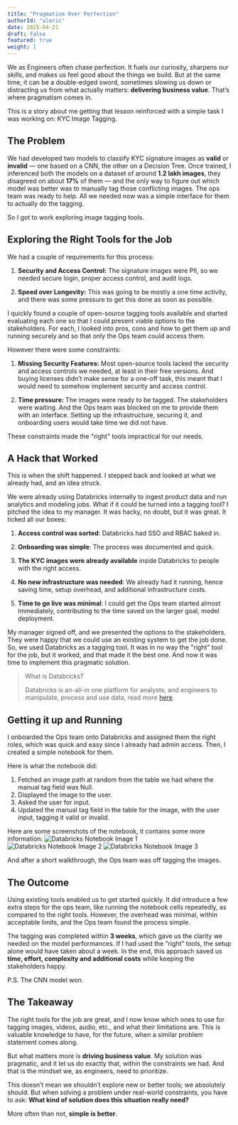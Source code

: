 ```yaml
---
title: "Pragmatism Over Perfection"
authorId: "aleric"
date: 2025-04-21
draft: false
featured: true
weight: 1
---
```


We as Engineers often chase perfection.
It fuels our curiosity, sharpens our skills, and makes us feel good about the things we build. But at the same time, it can be a double-edged sword, sometimes slowing us down or distracting us from what actually matters: **delivering business value**.
That’s where pragmatism comes in.

This is a story about me getting that lesson reinforced with a simple task I was working on: KYC Image Tagging.

## The Problem

We had developed two models to classify KYC signature images as **valid** or **invalid** — one based on a CNN, the other on a Decision Tree.
Once trained, I inferenced both the models on a dataset of around **1.2 lakh images**, they disagreed on about **17%** of them — and the only way to figure out which model was better was to manually tag those conflicting images.
The ops team was ready to help. All we needed now was a simple interface for them to actually do the tagging.

So I got to work exploring image tagging tools.

## Exploring the Right Tools for the Job

We had a couple of requirements for this process:

1. **Security and Access Control:** The signature images were PII, so we needed secure login, proper access control, and audit logs.

2. **Speed over Longevity:** This was going to be mostly a one time activity, and there was some pressure to get this done as soon as possible.

I quickly found a couple of open-source tagging tools available and started evaluating each one so that I could present viable options to the stakeholders. For each, I looked into pros, cons and how to get them up and running securely and so that only the Ops team could access them.

However there were some constraints:

1. **Missing Security Features:** Most open-source tools lacked the security and access controls we needed, at least in their free versions. And buying licenses didn’t make sense for a one-off task, this meant that I would need to somehow implement security and access control.

2. **Time pressure:** The images were ready to be tagged. The stakeholders were waiting. And the Ops team was blocked on me to provide them with an interface. Setting up the infrastructure, securing it, and onboarding users would take time we did not have.

These constraints made the "right" tools impractical for our needs.

## A Hack that Worked

This is when the shift happened. I stepped back and looked at what we already had, and an idea struck.

We were already using Databricks internally to ingest product data and run analytics and modeling jobs. What if it could be turned into a tagging tool?
I pitched the idea to my manager. It was hacky, no doubt, but it was great.
It ticked all our boxes:

1. **Access control was sorted**: Databricks had SSO and RBAC baked in.

2. **Onboarding was simple**: The process was documented and quick.

3. **The KYC images were already available** inside Databricks to people with the right access.

4. **No new infrastructure was needed**: We already had it running, hence saving time, setup overhead, and additional infrastructure costs.

5. **Time to go live was minimal**: I could get the Ops team started almost immediately, contributing to the time saved on the larger goal, model deployment.

My manager signed off, and we presented the options to the stakeholders. They were happy that we could use an existing system to get the job done.
So, we used Databricks as a tagging tool.
It was in no way the "right" tool for the job, but it worked, and that made it the best one.
And now it was time to implement this pragmatic solution.

> What is Databricks?
>
> Databricks is an-all-in one platform for analysts, and engineers to manipulate, process and use data, read more [here](https://www.databricks.com/data-intelligence?scid=7018Y000001f8FIQAY&utm_medium=paid+search&utm_source=google&utm_campaign=20782149301&utm_adgroup=152953302702&utm_content=microsite&utm_offer=data-intelligence&utm_ad=724408738477&utm_term=what%20is%20databricks&gad_source=1&gclid=Cj0KCQjw2ZfABhDBARIsAHFTxGwAa41AMcCUzaTbsL60svmAaD4LReAsmqlwm_SMoJYbKgzcDWwEoGAaAi4wEALw_wcB).

## Getting it up and Running

I onboarded the Ops team onto Databricks and assigned them the right roles, which was quick and easy since I already had admin access.
Then, I created a simple notebook for them.

Here is what the notebook did:

1. Fetched an image path at random from the table we had where the manual tag field was Null.
2. Displayed the image to the user.
3. Asked the user for input.
4. Updated the manual tag field in the table for the image, with the user input, tagging it valid or invalid.

Here are some screenshots of the notebook, it contains some more information:
<img src="/images/blog/pragmatism-over-perfection/Image_tagging_1.png" alt="Databricks Notebook Image 1" />
<img src="/images/blog/pragmatism-over-perfection/Image_tagging_2.png" alt="Databricks Notebook Image 2" />
<img src="/images/blog/pragmatism-over-perfection/Image_tagging_3.png" alt="Databricks Notebook Image 3" />

And after a short walkthrough, the Ops team was off tagging the images.

## The Outcome

Using existing tools enabled us to get started quickly.
It did introduce a few extra steps for the ops team, like running the notebook cells repeatedly, as compared to the right tools. However, the overhead was minimal, within acceptable limits, and the Ops team found the process simple.

The tagging was completed within **3 weeks**, which gave us the clarity we needed on the model performances.
If I had used the “right” tools, the setup alone would have taken about a week.
In the end, this approach saved us **time, effort, complexity and additional costs** while keeping the stakeholders happy.

P.S. The CNN model won.

## The Takeaway

The right tools for the job are great, and I now know which ones to use for tagging images, videos, audio, etc., and what their limitations are. This is valuable knowledge to have, for the future, when a similar problem statement comes along.

But what matters more is **driving business value**.
My solution was pragmatic, and it let us do exactly that, within the constraints we had.
And that is the mindset we, as engineers, need to prioritize.

This doesn’t mean we shouldn’t explore new or better tools; we absolutely should.
But when solving a problem under real-world constraints, you have to ask:
**What kind of solution does this situation really need?**

More often than not, **simple is better**.
